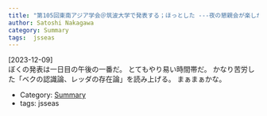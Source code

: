 ```yaml
---
title: "第105回東南アジア学会＠筑波大学で発表する；ほっとした ---夜の懇親会が楽しかった；ビルマについていろいろ勉強した"
author: Satoshi Nakagawa
category: Summary
tags:  jsseas
---
```


[2023-12-09]  
  ぼくの発表は一日目の午後の一番だ。
とてもやり易い時間帯だ。
かなり苦労した「ベクの認識論、レッダの存在論」を読み上げる。
まぁまぁかな。

- Category: [Summary](/categories.html#Summary)
- tags:  jsseas
